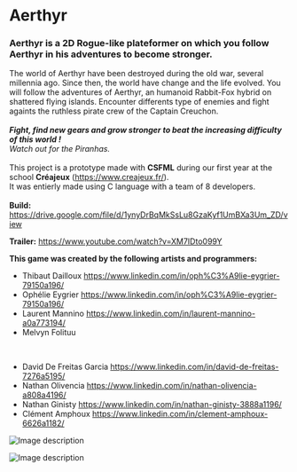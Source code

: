 # Aerthyr

### Aerthyr is a 2D Rogue-like plateformer on which you follow Aerthyr in his adventures to become stronger.

The world of Aerthyr have been destroyed during the old war, several millennia ago. Since then, the world have change and the life evolved.
You will follow the adventures of Aerthyr, an humanoid Rabbit-Fox hybrid on shattered flying islands. Encounter differents type of enemies
and fight againts the ruthless pirate crew of the Captain Creuchon.
</br></br>
<b><i>Fight, find new gears and grow stronger to beat the increasing difficulty of this world !</b></i>
</br><i>Watch out for the Piranhas.</i>
</br></br>
This project is a prototype made with <b>CSFML</b> during our first year at the school <b>Créajeux</b> (https://www.creajeux.fr/).
</br>It was entierly made using C language with a team of 8 developers.
</br></br>
<b>Build:</b> https://drive.google.com/file/d/1ynyDrBqMkSsLu8GzaKyf1UmBXa3Um_ZD/view

<b>Trailer:</b> https://www.youtube.com/watch?v=XM7IDto099Y

<b>This game was created by the following artists and programmers:</b>
* Thibaut Dailloux https://www.linkedin.com/in/oph%C3%A9lie-eygrier-79150a196/
* Ophélie Eygrier https://www.linkedin.com/in/oph%C3%A9lie-eygrier-79150a196/
* Laurent Mannino https://www.linkedin.com/in/laurent-mannino-a0a773194/
* Melvyn Folituu 
<br/>

* David De Freitas Garcia https://www.linkedin.com/in/david-de-freitas-7276a5195/
* Nathan Olivencia https://www.linkedin.com/in/nathan-olivencia-a808a4196/
* Nathan Ginisty https://www.linkedin.com/in/nathan-ginisty-3888a1196/
* Clément Amphoux https://www.linkedin.com/in/clement-amphoux-6626a1182/



![Image description](https://i.imgur.com/UPh31dO.jpg)

![Image description](https://i.imgur.com/GFX0IyX.png)
